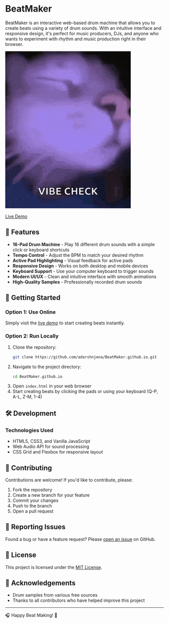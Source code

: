 # BeatMaker

BeatMaker is an interactive web-based drum machine that allows you to create beats using a variety of drum sounds. With an intuitive interface and responsive design, it's perfect for music producers, DJs, and anyone who wants to experiment with rhythm and music production right in their browser.

![BeatMaker Screenshot](/vibe-cat.gif)

[Live Demo]()

## 🎵 Features

- **16-Pad Drum Machine** - Play 16 different drum sounds with a simple click or keyboard shortcuts
- **Tempo Control** - Adjust the BPM to match your desired rhythm
- **Active Pad Highlighting** - Visual feedback for active pads
- **Responsive Design** - Works on both desktop and mobile devices
- **Keyboard Support** - Use your computer keyboard to trigger sounds
- **Modern UI/UX** - Clean and intuitive interface with smooth animations
- **High-Quality Samples** - Professionally recorded drum sounds

## 🚀 Getting Started

### Option 1: Use Online
Simply visit the [live demo]() to start creating beats instantly.

### Option 2: Run Locally
1. Clone the repository:
   ```bash
   git clone https://github.com/adarshnjena/BeatMaker.github.io.git
   ```
2. Navigate to the project directory:
   ```bash
   cd BeatMaker.github.io
   ```
3. Open `index.html` in your web browser
4. Start creating beats by clicking the pads or using your keyboard (Q-P, A-L, Z-M, 1-4)

## 🛠️ Development

### Technologies Used
- HTML5, CSS3, and Vanilla JavaScript
- Web Audio API for sound processing
- CSS Grid and Flexbox for responsive layout

## 🤝 Contributing

Contributions are welcome! If you'd like to contribute, please:
1. Fork the repository
2. Create a new branch for your feature
3. Commit your changes
4. Push to the branch
5. Open a pull request

## 🐛 Reporting Issues

Found a bug or have a feature request? Please [open an issue]() on GitHub.

## 📄 License

This project is licensed under the [MIT License](LICENSE.txt).

## 🙏 Acknowledgements

- Drum samples from various free sources
- Thanks to all contributors who have helped improve this project

---

🎧 Happy Beat Making! 🥁
